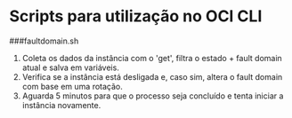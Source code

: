 # Scripts para utilização no OCI CLI

###faultdomain.sh
1) Coleta os dados da instância com o 'get', filtra o estado + fault domain atual e salva em variáveis.
2) Verifica se a instância está desligada e, caso sim, altera o fault domain com base em uma rotação.
3) Aguarda 5 minutos para que o processo seja concluído e tenta iniciar a instância novamente.

